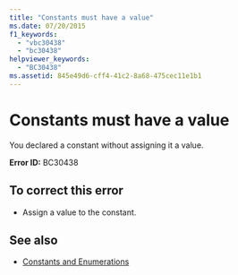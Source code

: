 ```yaml
---
title: "Constants must have a value"
ms.date: 07/20/2015
f1_keywords: 
  - "vbc30438"
  - "bc30438"
helpviewer_keywords: 
  - "BC30438"
ms.assetid: 845e49d6-cff4-41c2-8a68-475cec11e1b1
---
```

# Constants must have a value
You declared a constant without assigning it a value.  
  
 **Error ID:** BC30438  
  
## To correct this error  
  
-   Assign a value to the constant.  
  
## See also

- [Constants and Enumerations](../../visual-basic/language-reference/constants-and-enumerations.md)
